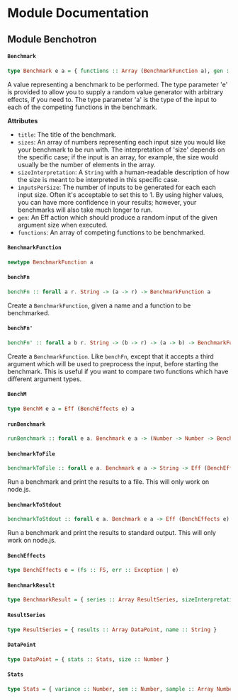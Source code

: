 # Module Documentation

## Module Benchotron

#### `Benchmark`

``` purescript
type Benchmark e a = { functions :: Array (BenchmarkFunction a), gen :: Number -> Eff (BenchEffects e) a, inputsPerSize :: Number, sizeInterpretation :: String, sizes :: Array Number, title :: String }
```

A value representing a benchmark to be performed. The type parameter 'e'
is provided to allow you to supply a random value generator with arbitrary
effects, if you need to. The type parameter 'a' is the type of the input
to each of the competing functions in the benchmark.

**Attributes**

* `title`: The title of the benchmark.
* `sizes`: An array of numbers representing each input size you would like
  your benchmark to be run with. The interpretation of 'size' depends on
  the specific case; if the input is an array, for example, the size would
  usually be the number of elements in the array.
* `sizeInterpretation`: A `String` with a human-readable description of
  how the size is meant to be interpreted in this specific case.
* `inputsPerSize`: The number of inputs to be generated for each each
  input size. Often it's acceptable to set this to 1. By using higher
  values, you can have more confidence in your results; however, your
  benchmarks will also take much longer to run.
* `gen`: An Eff action which should produce a random input of the given
  argument size when executed.
* `functions`: An array of competing functions to be benchmarked.

#### `BenchmarkFunction`

``` purescript
newtype BenchmarkFunction a
```


#### `benchFn`

``` purescript
benchFn :: forall a r. String -> (a -> r) -> BenchmarkFunction a
```

Create a `BenchmarkFunction`, given a name and a function to be
benchmarked.

#### `benchFn'`

``` purescript
benchFn' :: forall a b r. String -> (b -> r) -> (a -> b) -> BenchmarkFunction a
```

Create a `BenchmarkFunction`. Like `benchFn`, except that it accepts a
third argument which will be used to preprocess the input, before starting
the benchmark. This is useful if you want to compare two functions which
have different argument types.

#### `BenchM`

``` purescript
type BenchM e a = Eff (BenchEffects e) a
```


#### `runBenchmark`

``` purescript
runBenchmark :: forall e a. Benchmark e a -> (Number -> Number -> BenchM e Unit) -> BenchM e BenchmarkResult
```


#### `benchmarkToFile`

``` purescript
benchmarkToFile :: forall e a. Benchmark e a -> String -> Eff (BenchEffects e) Unit
```

Run a benchmark and print the results to a file. This will only work on
node.js.

#### `benchmarkToStdout`

``` purescript
benchmarkToStdout :: forall e a. Benchmark e a -> Eff (BenchEffects e) Unit
```

Run a benchmark and print the results to standard output. This will only
work on node.js.

#### `BenchEffects`

``` purescript
type BenchEffects e = (fs :: FS, err :: Exception | e)
```


#### `BenchmarkResult`

``` purescript
type BenchmarkResult = { series :: Array ResultSeries, sizeInterpretation :: String, title :: String }
```


#### `ResultSeries`

``` purescript
type ResultSeries = { results :: Array DataPoint, name :: String }
```


#### `DataPoint`

``` purescript
type DataPoint = { stats :: Stats, size :: Number }
```


#### `Stats`

``` purescript
type Stats = { variance :: Number, sem :: Number, sample :: Array Number, rme :: Number, moe :: Number, mean :: Number, deviation :: Number }
```




